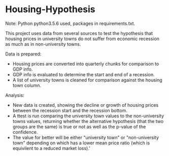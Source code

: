 # Housing-Hypothesis
Note: Python python3.5.6 used, packages in requirements.txt. <p>
This project uses data from several sources to test the hypothesis that housing prices in university towns do not suffer from economic recession as much as in non-university towns.

Data is prepared: 
- Housing prices are converted into quarterly chunks for comparison to GDP info.
- GDP info is evaluated to determine the start and end of a recession.
- A list of university towns is cleaned for comparison against the housing town column.

Analysis:
- New data is created, showing the decline or growth of housing prices
    between the recession start and the recession bottom. 
- A ttest is run comparing the university town values to the non-university towns values, 
    returning whether the alternative hypothesis (that the two groups are the same)
    is true or not as well as the p-value of the confidence. 
 - The value for better will be either "university town" or "non-university town"
    depending on which has a lower mean price ratio (which is equivilent to a
    reduced market loss).'
